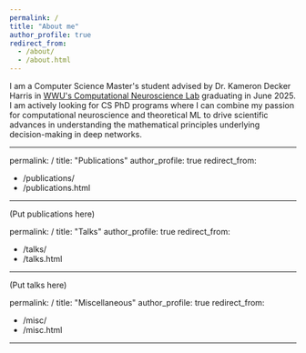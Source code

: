 ```yaml
---
permalink: /
title: "About me"
author_profile: true
redirect_from: 
  - /about/
  - /about.html
---
```


I am a Computer Science Master's student advised by Dr. Kameron Decker Harris in [WWU's Computational Neuroscience Lab](https://glomerul.us/) graduating in June 2025. I am actively looking for CS PhD programs where I can combine my passion for computational neuroscience and theoretical ML to drive scientific advances in understanding the mathematical principles underlying decision-making in deep networks.

---
permalink: /
title: "Publications"
author_profile: true
redirect_from: 
  - /publications/
  - /publications.html
---

(Put publications here)

permalink: /
title: "Talks"
author_profile: true
redirect_from: 
  - /talks/
  - /talks.html
---

(Put talks here)

permalink: /
title: "Miscellaneous"
author_profile: true
redirect_from: 
  - /misc/
  - /misc.html
---
